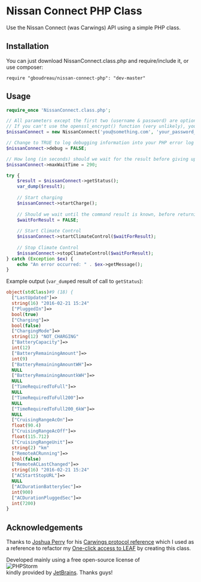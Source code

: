 # Nissan Connect PHP Class
Use the Nissan Connect (was Carwings) API using a simple PHP class.


## Installation

You can just download NissanConnect.class.php and require/include it, or use composer:

    require "gboudreau/nissan-connect-php": "dev-master"

## Usage

```php
require_once 'NissanConnect.class.php';

// All parameters except the first two (username & password) are optional; the default values are shown here
// If you can't use the openssl_encrypt() function (very unlikely), you can use a web-service to encrypt your password. Simply change the last parameter to NissanConnect::ENCRYPTION_OPTION_WEBSERVICE
$nissanConnect = new NissanConnect('you@something.com', 'your_password_here', 'America/New_York', NissanConnect::COUNTRY_US, NissanConnect::ENCRYPTION_OPTION_OPENSSL);

// Change to TRUE to log debugging information into your PHP error log
$nissanConnect->debug = FALSE;

// How long (in seconds) should we wait for the result before giving up. Only used when $waitForResult = TRUE
$nissanConnect->maxWaitTime = 290;

try {
    $result = $nissanConnect->getStatus();
    var_dump($result);
    
    // Start charging
    $nissanConnect->startCharge();
    
    // Should we wait until the command result is known, before returning? Enabling this will wait until the car executed the command, and returned the response, which can sometimes take a few minutes.
    $waitForResult = FALSE; 
    
    // Start Climate Control
    $nissanConnect->startClimateControl($waitForResult);
    
    // Stop Climate Control
    $nissanConnect->stopClimateControl($waitForResult);
} catch (Exception $ex) {
    echo "An error occurred: " . $ex->getMessage();
}
```

Example output (`var_dump`ed result of call to `getStatus`):

```php
object(stdClass)#9 (18) {
  ["LastUpdated"]=>
  string(16) "2016-02-21 15:24"
  ["PluggedIn"]=>
  bool(true)
  ["Charging"]=>
  bool(false)
  ["ChargingMode"]=>
  string(12) "NOT_CHARGING"
  ["BatteryCapacity"]=>
  int(12)
  ["BatteryRemainingAmount"]=>
  int(9)
  ["BatteryRemainingAmountWH"]=>
  NULL
  ["BatteryRemainingAmountkWH"]=>
  NULL
  ["TimeRequiredToFull"]=>
  NULL
  ["TimeRequiredToFull200"]=>
  NULL
  ["TimeRequiredToFull200_6kW"]=>
  NULL
  ["CruisingRangeAcOn"]=>
  float(90.4)
  ["CruisingRangeAcOff"]=>
  float(115.712)
  ["CruisingRangeUnit"]=>
  string(2) "km"
  ["RemoteACRunning"]=>
  bool(false)
  ["RemoteACLastChanged"]=>
  string(16) "2016-02-21 15:24"
  ["ACStartStopURL"]=>
  NULL
  ["ACDurationBatterySec"]=>
  int(900)
  ["ACDurationPluggedSec"]=>
  int(7200)
}
```

## Acknowledgements

Thanks to [Joshua Perry](https://github.com/joshperry) for his [Carwings protocol reference](https://github.com/joshperry/carwings) which I used as a reference to refactor my [One-click access to LEAF](https://github.com/gboudreau/LEAF_Carwings_EasyAccess) by creating this class.

Developed mainly using a free open-source license of  
![PHPStorm](https://d3uepj124s5rcx.cloudfront.net/items/0V0z2p0e0K1D0F3t2r1P/logo_PhpStorm.png)  
kindly provided by [JetBrains](http://www.jetbrains.com/). Thanks guys!

